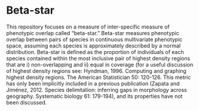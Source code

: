 # Beta-star
This repository focuses on a measure of inter-specific measure of phenotypic overlap called “beta-star.” Beta-star measures phenotypic overlap between pairs of species in continuous multivariate phenotypic space, assuming each species is approximately described by a normal distribution. Beta-star is defined as the proportion of individuals of each species contained within the most inclusive pair of highest density regions that are i) non-overlapping and ii) equal in coverage (for a useful discussion of highest density regions see: Hyndman, 1996. Computing and graphing highest density regions. The American Statistician 50: 120-126. This metric has only been implicitly included in a previous publication (Zapata and Jiménez, 2012. Species delimitation: inferring gaps in morphology across geography. Systematic biology 61: 179-194), and its properties have not been discussed.
